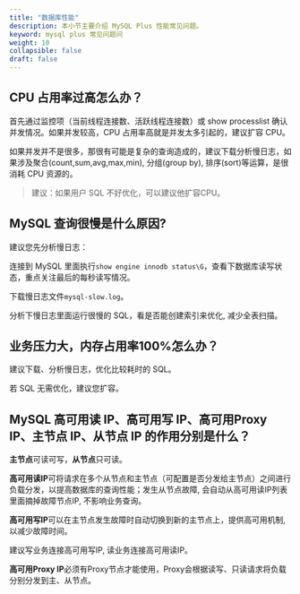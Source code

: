 ```yaml
---
title: "数据库性能"
description: 本小节主要介绍 MySQL Plus 性能常见问题。 
keyword: mysql plus 常见问题问
weight: 10
collapsible: false
draft: false
---
```


## CPU 占用率过高怎么办？

首先通过监控项（当前线程连接数、活跃线程连接数）或 show processlist 确认并发情况。如果并发较高，CPU 占用率高就是并发太多引起的，建议扩容 CPU。

如果并发并不是很多，那很有可能是复杂的查询造成的，建议下载分析慢日志，如果涉及聚合(count,sum,avg,max,min), 分组(group by), 排序(sort)等运算，是很消耗 CPU 资源的。

> 建议：如果用户 SQL 不好优化，可以建议他扩容CPU。

## MySQL 查询很慢是什么原因?

建议您先分析慢日志：

连接到 MySQL 里面执行`show engine innodb status\G`，查看下数据库读写状态，重点关注最后的每秒读写情况。

下载慢日志文件`mysql-slow.log`。

分析下慢日志里面运行很慢的 SQL，看是否能创建索引来优化, 减少全表扫描。

## 业务压力大，内存占用率100%怎么办？

建议下载、分析慢日志，优化比较耗时的 SQL。

若 SQL 无需优化，建议您扩容。

## MySQL 高可用读 IP、高可用写 IP、高可用Proxy IP、主节点 IP、从节点 IP 的作用分别是什么？

**主节点**可读可写，**从节点**只可读。

**高可用读IP**可将请求在多个从节点和主节点（可配置是否分发给主节点）之间进行负载分发，以提高数据库的查询性能；发生从节点故障, 会自动从高可用读IP列表里面摘掉故障节点IP, 不影响业务查询。

**高可用写IP**可以在主节点发生故障时自动切换到新的主节点上，提供高可用机制, 以减少故障时间。

建议写业务连接高可用写IP, 读业务连接高可用读IP。

**高可用Proxy IP**必须有Proxy节点才能使用，Proxy会根据读写、只读请求将负载分别分发到主、从节点。


